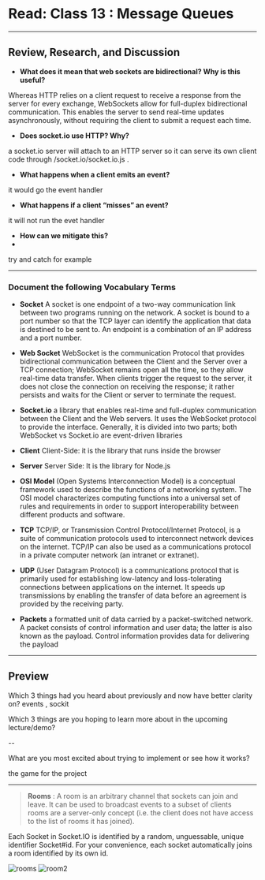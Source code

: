 # Read: Class 13 : Message Queues
- - -

## Review, Research, and Discussion


* **What does it mean that web sockets are bidirectional? Why is this useful?**

Whereas HTTP relies on a client request to receive a response from the server for every exchange, WebSockets allow for full-duplex bidirectional communication. This enables the server to send real-time updates asynchronously, without requiring the client to submit a request each time.

* **Does socket.io use HTTP? Why?**

 a socket.io server will attach to an HTTP server so it can serve its own client code through /socket.io/socket.io.js .
 
* **What happens when a client emits an event?** 

it would go the event handler 

* **What happens if a client “misses” an event?**

it will not run the evet handler 

* **How can we mitigate this?**
* 
try and catch for example 

- - -

### Document the following Vocabulary Terms

* **Socket**  A socket is one endpoint of a two-way communication link between two programs running on the network. A socket is bound to a port number so that the TCP layer can identify the application that data is destined to be sent to. An endpoint is a combination of an IP address and a port number.    
  
* **Web Socket** WebSocket is the communication Protocol that provides bidirectional communication between the Client and the Server over a TCP connection; WebSocket remains open all the time, so they allow real-time data transfer. When clients trigger the request to the server, it does not close the connection on receiving the response; it rather persists and waits for the Client or server to terminate the request.          

* **Socket.io**  a library that enables real-time and full-duplex communication between the Client and the Web servers. It uses the WebSocket protocol to provide the interface. Generally, it is divided into two parts; both WebSocket vs Socket.io are event-driven libraries    
      
* **Client** Client-Side: it is the library that runs inside the browser

* **Server** Server Side: It is the library for Node.js 

* **OSI Model** (Open Systems Interconnection Model) is a conceptual framework used to describe the functions of a networking system. The OSI model characterizes computing functions into a universal set of rules and requirements in order to support interoperability between different products and software.        

* **TCP** TCP/IP, or Transmission Control Protocol/Internet Protocol, is a suite of communication protocols used to interconnect network devices on the internet. TCP/IP can also be used as a communications protocol in a private computer network (an intranet or extranet).   

* **UDP**  (User Datagram Protocol) is a communications protocol that is primarily used for establishing low-latency and loss-tolerating connections between applications on the internet. It speeds up transmissions by enabling the transfer of data before an agreement is provided by the receiving party.

* **Packets**  a formatted unit of data carried by a packet-switched network. A packet consists of control information and user data; the latter is also known as the payload. Control information provides data for delivering the payload 


--- 

## Preview


Which 3 things had you heard about previously and now have better clarity on?
events , sockit 


Which 3 things are you hoping to learn more about in the upcoming lecture/demo?

--
 
What are you most excited about trying to implement or see how it works?

the game for the project 

---


> **Rooms** : A room is an arbitrary channel that sockets can join and leave. It can be used to broadcast events to a subset of clients     
rooms are a server-only concept (i.e. the client does not have access to the list of rooms it has joined). 

Each Socket in Socket.IO is identified by a random, unguessable, unique identifier Socket#id. For your convenience, each socket automatically joins a room identified by its own id.


![rooms](https://socket.io/images/rooms.png)
![room2](https://socket.io/images/rooms-redis.png)
